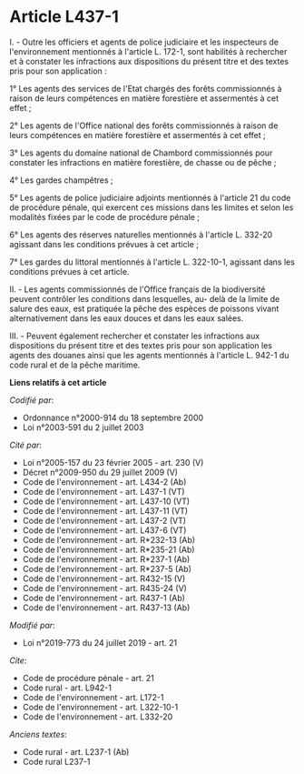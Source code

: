 # Article L437-1

I. - Outre les officiers et agents de police judiciaire et les inspecteurs de l'environnement mentionnés à l'article L.
172-1, sont habilités à rechercher et à constater les infractions aux dispositions du présent titre et des textes pris pour
son application :

1° Les agents des services de l'Etat chargés des forêts commissionnés à raison de leurs compétences en matière forestière et
assermentés à cet effet ;

2° Les agents de l'Office national des forêts commissionnés à raison de leurs compétences en matière forestière et
assermentés à cet effet ;

3° Les agents du domaine national de Chambord commissionnés pour constater les infractions en matière forestière, de chasse
ou de pêche ;

4° Les gardes champêtres ;

5° Les agents de police judiciaire adjoints mentionnés à l'article 21 du code de procédure pénale, qui exercent ces missions
dans les limites et selon les modalités fixées par le code de procédure pénale ;

6° Les agents des réserves naturelles mentionnés à l'article L. 332-20 agissant dans les conditions prévues à cet article ;

7° Les gardes du littoral mentionnés à l'article L. 322-10-1, agissant dans les conditions prévues à cet article.

II. - Les agents commissionnés de l'Office français de la biodiversité peuvent contrôler les conditions dans lesquelles, au-
delà de la limite de salure des eaux, est pratiquée la pêche des espèces de poissons vivant alternativement dans les eaux
douces et dans les eaux salées.

III. - Peuvent également rechercher et constater les infractions aux dispositions du présent titre et des textes pris pour
son application les agents des douanes ainsi que les agents mentionnés à l'article L. 942-1 du code rural et de la pêche
maritime.

**Liens relatifs à cet article**

_Codifié par_:

  - Ordonnance n°2000-914 du 18 septembre 2000
  - Loi n°2003-591 du 2 juillet 2003

_Cité par_:

  - Loi n°2005-157 du 23 février 2005 - art. 230 (V)
  - Décret n°2009-950 du 29 juillet 2009 (V)
  - Code de l'environnement - art. L434-2 (Ab)
  - Code de l'environnement - art. L437-1 (VT)
  - Code de l'environnement - art. L437-10 (VT)
  - Code de l'environnement - art. L437-11 (VT)
  - Code de l'environnement - art. L437-2 (VT)
  - Code de l'environnement - art. L437-6 (VT)
  - Code de l'environnement - art. R*232-13 (Ab)
  - Code de l'environnement - art. R*235-21 (Ab)
  - Code de l'environnement - art. R*237-1 (Ab)
  - Code de l'environnement - art. R*237-5 (Ab)
  - Code de l'environnement - art. R432-15 (V)
  - Code de l'environnement - art. R435-24 (V)
  - Code de l'environnement - art. R437-1 (Ab)
  - Code de l'environnement - art. R437-13 (Ab)

_Modifié par_:

  - Loi n°2019-773 du 24 juillet 2019 - art. 21

_Cite_:

  - Code de procédure pénale - art. 21
  - Code rural - art. L942-1
  - Code de l'environnement - art. L172-1
  - Code de l'environnement - art. L322-10-1
  - Code de l'environnement - art. L332-20

_Anciens textes_:

  - Code rural - art. L237-1 (Ab)
  - Code rural L237-1
